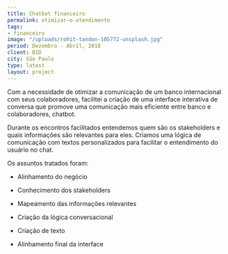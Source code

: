 ```yaml
---
title: Chatbot financeiro
permalink: otimizar-o-atendimento
tags:
- financeiro
image: "/uploads/rohit-tandon-105772-unsplash.jpg"
period: Dezembro - Abril, 2018
client: BID
city: São Paulo
type: latest
layout: project
---
```


Com a necessidade de otimizar a comunicação de um banco internacional com seus colaboradores, facilitei a criação de uma interface interativa de conversa que promove uma comunicação mais eficiente entre banco e colaboradores, chatbot.

Durante os encontros facilitados entendemos quem são os stakeholders e quais informações são relevantes para eles. Criamos uma lógica de comunicação com textos personalizados para facilitar o entendimento do usuário no chat.

Os assuntos tratados foram:

-	Alinhamento do negócio

-	Conhecimento dos stakeholders

-	Mapeamento das informações relevantes

-	Criação da lógica conversacional

-	Criação de texto

-	Alinhamento final da interface